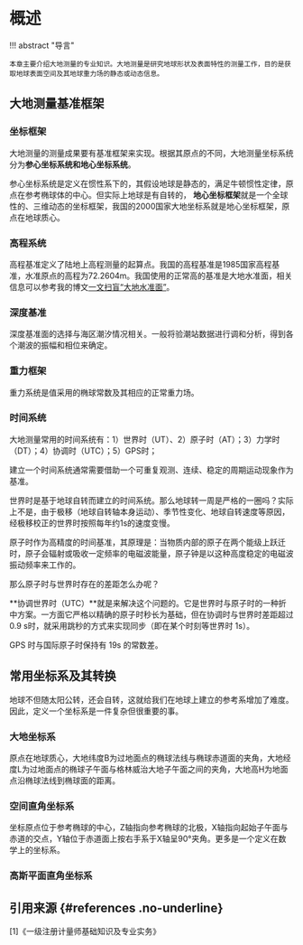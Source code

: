# 概述

!!! abstract "导言"

    本章主要介绍大地测量的专业知识。大地测量是研究地球形状及表面特性的测量工作，目的是获取地球表面空间及其地球重力场的静态或动态信息。    

## 大地测量基准框架

### 坐标框架

大地测量的测量成果要有基准框架来实现。根据其原点的不同，大地测量坐标系统分为**参心坐标系统和地心坐标系统**。  

参心坐标系统是定义在惯性系下的，其假设地球是静态的，满足牛顿惯性定律，原点在参考椭球体的中心。但实际上地球是有自转的，  **地心坐标框架**就是一个全球性的、三维动态的坐标框架，我国的2000国家大地坐标系就是地心坐标框架，原点在地球质心。

### 高程系统

高程基准定义了陆地上高程测量的起算点。我国的高程基准是1985国家高程基准，水准原点的高程为72.2604m。我国使用的正常高的基准是大地水准面，相关信息可以参考我的博文[一文扫盲“大地水准面”](https://mp.weixin.qq.com/s/D7XHfKJRb-4cPn7_Thgfhg)。  

### 深度基准

深度基准面的选择与海区潮汐情况相关。一般将验潮站数据进行调和分析，得到各个潮波的振幅和相位来确定。

### 重力框架

重力系统是值采用的椭球常数及其相应的正常重力场。



### 时间系统

大地测量常用的时间系统有：1）世界时（UT）、2）原子时（AT）；3）力学时（DT）；4）协调时（UTC）；5）GPS时；    

建立一个时间系统通常需要借助一个可重复观测、连续、稳定的周期运动现象作为基准。  

世界时是基于地球自转而建立的时间系统。那么地球转一周是严格的一圈吗？实际上不是，由于极移（地球自转轴本身运动）、季节性变化、地球自转速度等原因，经极移校正的世界时按照每年约1s的速度变慢。  

原子时作为高精度的时间基准，其原理是：当物质内部的原子在两个能级上跃迁时，原子会辐射或吸收一定频率的电磁波能量，原子钟是以这种高度稳定的电磁波振动频率来工作的。  

那么原子时与世界时存在的差距怎么办呢？  

**协调世界时（UTC）**就是来解决这个问题的。它是世界时与原子时的一种折中方案。一方面它严格以精确的原子时秒长为基础，但在协调时与世界时差距超过0.9 s时，就采用跳秒的方式来实现同步（即在某个时刻等世界时 1s）。

GPS 时与国际原子时保持有 19s 的常数差。

## 常用坐标系及其转换

地球不但随太阳公转，还会自转，这就给我们在地球上建立的参考系增加了难度。因此，定义一个坐标系是一件复杂但很重要的事。  

### 大地坐标系

原点在地球质心，大地纬度B为过地面点的椭球法线与椭球赤道面的夹角，大地经度L为过地面点的椭球子午面与格林威治大地子午面之间的夹角，大地高H为地面点沿椭球法线到椭球面的距离。

### 空间直角坐标系

坐标原点位于参考椭球的中心，Z轴指向参考椭球的北极，X轴指向起始子午面与赤道的交点，Y轴位于赤道面上按右手系于X轴呈90°夹角。更多是一个定义在数学上的坐标系。  

### 高斯平面直角坐标系





## 引用来源 {#references .no-underline}
<div id="refer-anchor"></div>
 [1]《一级注册计量师基础知识及专业实务》  
